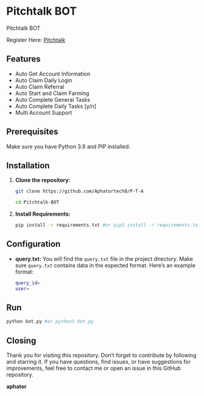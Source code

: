 
# Pitchtalk BOT
Pitchtalk BOT

Register Here: [Pitchtalk](https://t.me/pitchtalk_bot/app?startapp=56f9e6)

## Features

- Auto Get Account Information
- Auto Claim Daily Login
- Auto Claim Referral
- Auto Start and Claim Farming
- Auto Complete General Tasks
- Auto Complete Daily Tasks [y/n]
- Multi Account Support

## Prerequisites

Make sure you have Python 3.9 and PIP installed.

## Installation

1. **Clone the repository:**
   ```bash
   git clone https://github.com/Aphatortech0/P-T-A
   ```
   ```bash
   cd Pitchtalk-BOT
   ```

2. **Install Requirements:**
   ```bash
   pip install -r requirements.txt #or pip3 install -r requirements.txt
   ```

## Configuration

- **query.txt:** You will find the `query.txt` file in the project directory. Make sure `query.txt` contains data in the expected format. Here’s an example format:

  ```bash
  query_id=
  user=
  ```

## Run

```bash
python bot.py #or python3 bot.py
```

## Closing

Thank you for visiting this repository. Don’t forget to contribute by following and starring it. If you have questions, find issues, or have suggestions for improvements, feel free to contact me or open an issue in this GitHub repository.

**aphator** 

